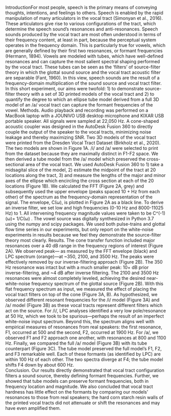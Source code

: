 IntroductionFor most people, speech is the primary means of conveying thoughts, intentions, and feelings to others. Speech is enabled by the rapid manipulation of many articulators in the vocal tract (Simonyan et al., 2016). These articulators give rise to various configurations of the tract, which determine the speech sound’s resonances and anti-resonances. Speech sounds produced by the vocal tract are most often understood in terms of their frequency content, at least in part, because the perceptual system operates in the frequency domain. This is particularly true for vowels, which are generally defined by their first two resonances, or formant frequencies (Hermann, 1894). 
Vowels are modeled with tubes, which have well-defined resonances and can capture the most salient spectral shaping performed by the vocal tract. These tubes can be seen as the ‘filters’ of source-filter theory in which the glottal sound source and the vocal tract acoustic filter are separable (Fant, 1960). In this view, speech sounds are the result of a frequency-domain multiplication of the sound source and vocal tract filter. 
In this short experiment, our aims were twofold: 1) to demonstrate source-filter theory with a set of 3D printed models of the vocal tract and 2) to quantify the degree to which an ellipse tube model derived from a full 3D model of an /a/ vocal tract can capture the formant frequencies of the vowel. 
Methods. Audio playback and recording was performed on a MacBook laptop with a JOUNIVO USB desktop microphone and KIXAR USB portable speaker. All signals were sampled at 22,050 Hz. A cone-shaped acoustic coupler was designed in the AutoDesk Fusion 360 to directly couple the output of the speaker to the vocal tracts, minimizing noise leakage and thereby maximizing SNR. Two 3D models of the vocal tract were printed from the Dresden Vocal Tract Dataset (Birkholz et al., 2020). The two models are shown in Figure 1A. /i/ and /a/ were selected to print from the dataset because they are maximally distinct in F1-F2 space. We then derived a tube model from the /a/ model which preserved the cross-sectional area of the vocal tract. We used AutoDesk Fusion 360 to 1) take a midsagital slice of the model, 2) estimate the midpoint of the tract at 20 locations along the tract, 3) and measure the lengths of the major and minor axes of the ellipse which encircling the cross section at each of the 20 locations (Figure 1B). We calculated the FFT (Figure 2A, grey) and subsequently used the upper envelope (peaks spaced 10 + Hz from each other) of the spectrum as the frequency-domain representation of the signal. The envelope, C(ω), is plotted in Figure 2A as a black line. To derive an inverse filter, we set low and high frequencies (0-10 Hz and 8000-11025 Hz) to 1. All intervening frequency magnitude values were taken to be C^(-1) (ω)=  1/C(ω)  . The vowel source was digitally synthesized in Python 3.7 using the numpy and scipy packages. We used both pulse-trains and glottal flow time series in our experiments, but only report on the white-noise experiments in results because we feel they demonstrate the source-filter theory most clearly.
Results. The cone transfer function included major resonances over a 40 dB range in the frequency regions of interest (Figure 2A). We observed peak— as measured by the FFT envelope (black) and LPC spectrum (orange)—at ~350, 2100, and 3500 Hz. The peaks were effectively removed by our inverse-filtering approach (Figure 2B). The 350 Hz resonance was intact but with a much smaller peak: 10+ dB prior inverse-filtering, and ~4 dB after inverse filtering. The 2100 and 3500 Hz resonances were almost completely leveled, achieving the desired near-white-noise frequency spectrum of the glottal source (Figure 2B). 
With this flat frequency spectrum as input, we measured the effect of placing the vocal tract filters on top of the cone (Figure 3A, B). As hypothesized, we observed different resonant frequencies for the /i/ model (Figure 3A) and /a/ model (Figure 3B) as these vocal tracts represent different filters which act on the source. For /i/, LPC analyses identified a very low pole/resonance at 50 Hz, which we took to be spurious—perhaps the result of an imperfect white-noise input spectrum. Beyond this, the spectrum aligns well with empirical measures of resonances from real speakers: the first resonance, F1, occurred at 500 and the second, F2, occurred at 1900 Hz. For /a/, we observed F1 and F2 approach one another, with resonances at 800 and 1100 Hz. 
Finally, we compared the full /a/ model (Figure 3B) with its tube counterpart (Figure 3C). The tube model preserved the full model’s F1, F2, and F3 remarkable well. Each of these formants (as identified by LPC) are within 100 Hz of each other. The two spectra diverge at F4; the tube model shifts F4 down by about 600 Hz.  
Conclusion. Our results directly demonstrated that vocal tract configuration filters a sound source, thereby defining formant frequencies. Further, we showed that tube models can preserve formant frequencies, both in frequency location and magnitude. We also concluded that vocal tract hardness has little effect on the formants by comparing our models’ resonances to those from real speakers; the hard corn starch resin walls of the printed vocal tracts did not attenuate or shift the resonances and may have even amplified them. 

